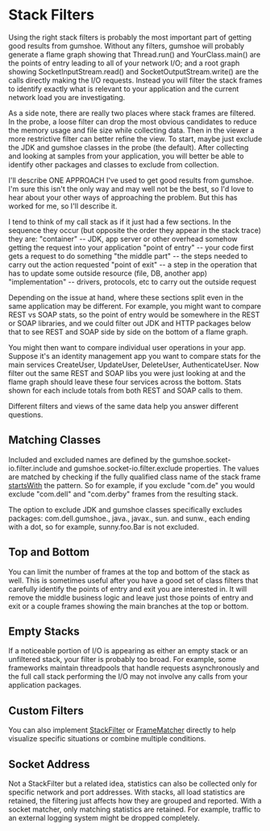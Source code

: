 Stack Filters
=============

Using the right stack filters is probably the most important part of getting good results from gumshoe.
Without any filters, gumshoe will probably generate a flame graph showing that Thread.run() and YourClass.main() 
are the points of entry leading to all of your network I/O; and a root graph showing SocketInputStream.read() and
SocketOutputStream.write() are the calls directly making the I/O requests.  Instead you will filter the stack
frames to identify exactly what is relevant to your application and the current network load you are investigating.

As a side note, there are really two places where stack frames are filtered.  In the probe, a loose filter
can drop the most obvious candidates to reduce the memory usage and file size while collecting data.
Then in the viewer a more restrictive filter can better refine the view.  To start, maybe just exclude
the JDK and gumshoe classes in the probe (the default).  After collecting and looking at samples from
your application, you will better be able to identify other packages and classes to exclude from collection.

I'll describe ONE APPROACH I've used to get good results from gumshoe.  I'm sure this isn't the only way
and may well not be the best, so I'd love to hear about your other ways of approaching the problem.
But this has worked for me, so I'll describe it.

I tend to think of my call stack as if it just had a few sections.  In the sequence they occur (but opposite
the order they appear in the stack trace) they are:
    "container" -- JDK, app server or other overhead somehow getting the request into your application
    "point of entry" -- your code first gets a request to do something
    "the middle part" -- the steps needed to carry out the action requested
    "point of exit" -- a step in the operation that has to update some outside resource (file, DB, another app)
    "implementation" -- drivers, protocols, etc to carry out the outside request 

Depending on the issue at hand, where these sections split even in the same application may be different.
For example, you might want to compare REST vs SOAP stats,
so the point of entry would be somewhere in the REST or SOAP libraries,
and we could filter out JDK and HTTP packages below that to see 
REST and SOAP side by side on the bottom of a flame graph.

You might then want to compare individual user operations in your app.  Suppose it's an identity management app
you want to compare stats for the main services CreateUser, UpdateUser, DeleteUser, AuthenticateUser.
Now  filter out the same REST and SOAP libs you were just looking at and the flame graph should leave
these four services across the bottom.  Stats shown for each include totals from both REST and SOAP calls to them.

Different filters and views of the same data help you answer different questions.

Matching Classes
----------------

Included and excluded names are defined by the gumshoe.socket-io.filter.include and gumshoe.socket-io.filter.exclude
properties.  The values are matched by checking if the fully qualified class name of the stack frame 
[startsWith](https://docs.oracle.com/javase/7/docs/api/java/lang/String.html#startsWith(java.lang.String))
the pattern.  So for example, if you exclude "com.de" you would exclude "com.dell" and "com.derby" frames
from the resulting stack.  

The option to exclude JDK and gumshoe classes specifically excludes packages: 
com.dell.gumshoe., java., javax., sun. and sunw., 
each ending with a dot, so for example, sunny.foo.Bar is not excluded.

Top and Bottom
--------------

You can limit the number of frames at the top and bottom of the stack as well.
This is sometimes useful after you have a good set of class filters 
that carefully identify the points of entry and exit you are interested in.
It will remove the middle business logic and leave just those points of entry and exit
or a couple frames showing the main branches at the top or bottom.

Empty Stacks
------------

If a noticeable portion of I/O is appearing as either an empty stack or an unfiltered stack,
your filter is probably too broad.  For example, some frameworks maintain threadpools that handle requests
asynchronously and the full call stack performing the I/O may not involve any calls from your
application packages.

Custom Filters
--------------

You can also implement [StackFilter](https://github.com/dcm-oss/gumshoe/blob/master/gumshoe-probes/src/main/java/com/dell/gumshoe/stack/StackFilter.java) or [FrameMatcher](https://github.com/dcm-oss/gumshoe/blob/master/gumshoe-probes/src/main/java/com/dell/gumshoe/stack/FrameMatcher.java) directly to help visualize specific situations or 
combine multiple conditions. 

Socket Address
--------------

Not a StackFilter but a related idea, statistics can also be collected only for specific network and port addresses.
With stacks, all load statistics are retained, the filtering just affects how they are grouped and reported.
With a socket matcher, only  matching statistics are retained.  For example, traffic to an external logging system
might be dropped completely. 
